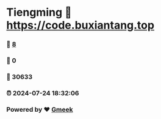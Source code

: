 # Tiengming :link: https://code.buxiantang.top 
### :page_facing_up: [8](https://code.buxiantang.top/tag.html) 
### :speech_balloon: 0 
### :hibiscus: 30633 
### :alarm_clock: 2024-07-24 18:32:06 
### Powered by :heart: [Gmeek](https://github.com/Meekdai/Gmeek)
